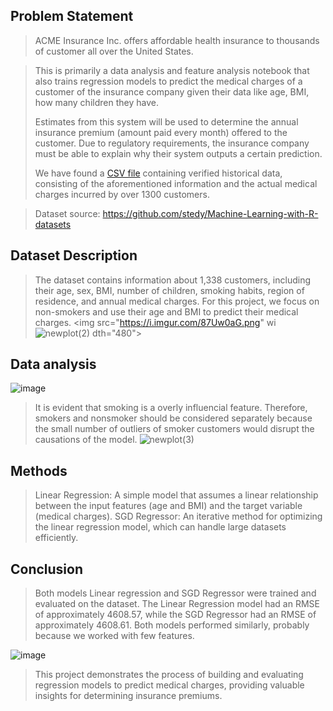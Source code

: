 ## Problem Statement

> ACME Insurance Inc. offers affordable health insurance to thousands of customer all over the United States. 

> This is primarily a data analysis and feature analysis notebook that also trains regression models to predict the medical charges of a customer of the insurance company given their data like age, BMI, how many children they have.
>
> Estimates from this system will be used to determine the annual insurance premium (amount paid every month) offered to the customer. Due to regulatory requirements, the insurance company must be able to explain why their system outputs a certain prediction.
>
> We have found a [CSV file](https://raw.githubusercontent.com/JovianML/opendatasets/master/data/medical-charges.csv) containing verified historical data, consisting of the aforementioned information and the actual medical charges incurred by over 1300 customers.

> Dataset source: https://github.com/stedy/Machine-Learning-with-R-datasets

## Dataset Description
> The dataset contains information about 1,338 customers, including their age, sex, BMI, number of children, smoking habits, region of residence, and annual medical charges. For this project, we focus on non-smokers and use their age and BMI to predict their medical charges.
<img src="https://i.imgur.com/87Uw0aG.png" wi![newplot(2)](https://github.com/user-attachments/assets/e967b4e7-4e59-4157-b1d6-49ed2712b82d)
dth="480">
## Data analysis
![image](https://github.com/user-attachments/assets/d382a289-ccae-4353-b5c5-42085f8f02d7)

> It is evident that smoking is a overly influencial feature. Therefore, smokers and nonsmoker should be considered separately because the small number of outliers of smoker customers would disrupt the causations of the model. 
![newplot(3)](https://github.com/user-attachments/assets/d24519a4-b258-4346-89f1-83013027e8c3)

## Methods
> Linear Regression: A simple model that assumes a linear relationship between the input features (age and BMI) and the target variable (medical charges).
> SGD Regressor: An iterative method for optimizing the linear regression model, which can handle large datasets efficiently.
>
## Conclusion
>Both models Linear regression and SGD Regressor were trained and evaluated on the dataset. The Linear Regression model had an RMSE of approximately 4608.57, while the SGD Regressor had an RMSE of approximately 4608.61. Both models performed similarly, probably because we worked with few features.

![image](https://github.com/user-attachments/assets/a2c7aaa6-516d-4e52-9985-e2dfbba1b30b)

>This project demonstrates the process of building and evaluating regression models to predict medical charges, providing valuable insights for determining insurance premiums. 
